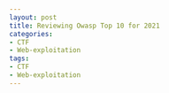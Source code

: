 ```yaml
---
layout: post
title: Reviewing Owasp Top 10 for 2021
categories:
- CTF
- Web-exploitation
tags:
- CTF
- Web-exploitation
---
```

